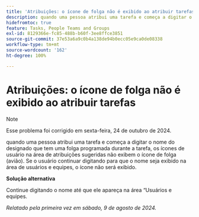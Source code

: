 ```yaml
---
title: 'Atribuições: o ícone de folga não é exibido ao atribuir tarefas'
description: quando uma pessoa atribui uma tarefa e começa a digitar o nome do designado que tem uma folga programada durante a tarefa, os ícones de usuário na área de atribuições sugeridas não exibem o ícone de folga (avião). Se o usuário continuar digitando para que o nome seja exibido na área de usuários e equipes, o ícone não será exibido.
hidefromtoc: true
feature: Tasks, People Teams and Groups
exl-id: 8129366e-fc85-488b-b60f-3ee8ffce3851
source-git-commit: 37e53a6a9c0b4a138de94b0ecc05e9ca0de08338
workflow-type: tm+mt
source-wordcount: '162'
ht-degree: 100%

---
```


# Atribuições: o ícone de folga não é exibido ao atribuir tarefas

>[!NOTE]
>
>Esse problema foi corrigido em sexta-feira, 24 de outubro de 2024.

quando uma pessoa atribui uma tarefa e começa a digitar o nome do designado que tem uma folga programada durante a tarefa, os ícones de usuário na área de atribuições sugeridas não exibem o ícone de folga (avião). Se o usuário continuar digitando para que o nome seja exibido na área de usuários e equipes, o ícone não será exibido.

**Solução alternativa**

Continue digitando o nome até que ele apareça na área “Usuários e equipes.

_Relatado pela primeira vez em sábado, 9 de agosto de 2024._
